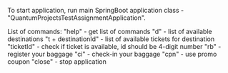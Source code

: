 To start application, run main SpringBoot application class - "QuantumProjectsTestAssignmentApplication".

List of commands:
"help" - get list of commands
"d" - list of available destinations
"t + destinationId" - list of available tickets for destination
"ticketId" - check if ticket is available, id should be 4-digit number
"rb" - register your baggage
"ci" - check-in your baggage
"cpn" - use promo coupon
"close" - stop application
